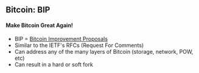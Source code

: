 ## Bitcoin: BIP
#### Make Bitcoin Great Again!
<ul>
	<li class="fragment">BIP = <a href="https://github.com/bitcoin/bips/blob/master/README.mediawiki" target="_blank" rel="noopener noreferrer">Bitcoin Improvement Proposals</a></li>
	<li class="fragment">Similar to the IETF's RFCs (Request For Comments)</li>
	<li class="fragment">Can address any of the many layers of Bitcoin (storage, network, POW, etc)</li>
	<li class="fragment">Can result in a hard or soft fork</li>
</ul>